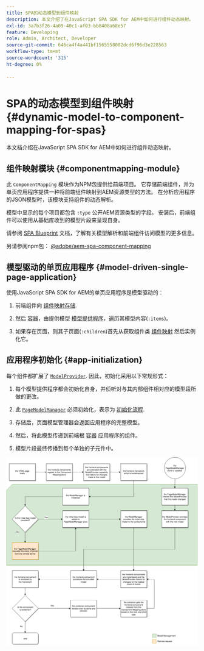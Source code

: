 ```yaml
---
title: SPA的动态模型到组件映射
description: 本文介绍了在JavaScript SPA SDK for AEM中如何进行组件动态映射。
exl-id: 3a7b3f26-4a09-40c1-af03-bb8408a68e57
feature: Developing
role: Admin, Architect, Developer
source-git-commit: 646ca4f4a441bf1565558002dcd6f96d3e228563
workflow-type: tm+mt
source-wordcount: '315'
ht-degree: 0%

---
```


# SPA的动态模型到组件映射 {#dynamic-model-to-component-mapping-for-spas}

本文档介绍在JavaScript SPA SDK for AEM中如何进行组件动态映射。

## 组件映射模块 {#componentmapping-module}

此 `ComponentMapping` 模块作为NPM包提供给前端项目。 它存储前端组件，并为单页应用程序提供一种将前端组件映射到AEM资源类型的方法。 在分析应用程序的JSON模型时，该模块支持组件的动态解析。

模型中显示的每个项目都包含 `:type` 公开AEM资源类型的字段。 安装后，前端组件可以使用从基础库收到的模型片段来呈现自身。

请参阅 [SPA Blueprint](blueprint.md) 文档，了解有关模型解析和前端组件访问模型的更多信息。

另请参阅npm包： [@adobe/aem-spa-component-mapping](https://www.npmjs.com/package/@adobe/aem-spa-component-mapping)

## 模型驱动的单页应用程序 {#model-driven-single-page-application}

使用JavaScript SPA SDK for AEM的单页应用程序是模型驱动的：

1. 前端组件向 [组件映射存储](#componentmapping-module).
1. 然后 [容器](blueprint.md#container)，由提供模型 [模型提供程序](blueprint.md#the-model-provider)，遍历其模型内容(`:items`)。

1. 如果存在页面，则其子页面(`:children`)首先从获取组件类 [组件映射](blueprint.md#componentmapping) 然后实例化它。

## 应用程序初始化 {#app-initialization}

每个组件都扩展了 [`ModelProvider`](blueprint.md#the-model-provider). 因此，初始化采用以下常规形式：

1. 每个模型提供程序都会初始化自身，并侦听对与其内部组件相对应的模型段所做的更改。
1. 此 [`PageModelManager`](blueprint.md#pagemodelmanager) 必须初始化，表示为 [初始化流程](blueprint.md).

1. 存储后，页面模型管理器会返回应用程序的完整模型。
1. 然后，将此模型传递到前端根 [容器](blueprint.md#container) 应用程序的组件。
1. 模型片段最终传播到每个单独的子元件中。

![应用程序模型初始化](assets/app-model-initialization.png)
